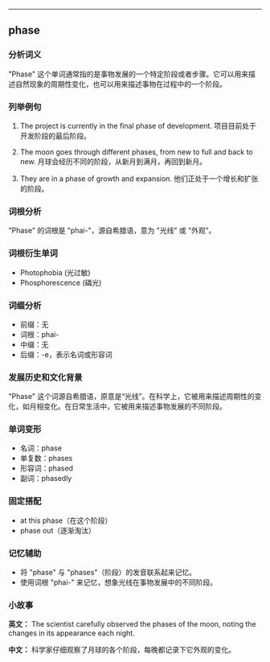 
---------------
## phase
### 分析词义
"Phase" 这个单词通常指的是事物发展的一个特定阶段或者步骤。它可以用来描述自然现象的周期性变化，也可以用来描述事物在过程中的一个阶段。

### 列举例句
1. The project is currently in the final phase of development.
   项目目前处于开发阶段的最后阶段。

2. The moon goes through different phases, from new to full and back to new.
   月球会经历不同的阶段，从新月到满月，再回到新月。

3. They are in a phase of growth and expansion.
   他们正处于一个增长和扩张的阶段。

### 词根分析
"Phase" 的词根是 "phai-"，源自希腊语，意为 "光线" 或 "外观"。

### 词根衍生单词
- Photophobia (光过敏)
- Phosphorescence (磷光)

### 词缀分析
- 前缀：无
- 词根：phai-
- 中缀：无
- 后缀：-e，表示名词或形容词

### 发展历史和文化背景
"Phase" 这个词源自希腊语，原意是“光线”。在科学上，它被用来描述周期性的变化，如月相变化。在日常生活中，它被用来描述事物发展的不同阶段。

### 单词变形
- 名词：phase
- 单复数：phases
- 形容词：phased
- 副词：phasedly

### 固定搭配
- at this phase（在这个阶段）
- phase out（逐渐淘汰）

### 记忆辅助
- 将 "phase" 与 "phases"（阶段）的发音联系起来记忆。
- 使用词根 "phai-" 来记忆，想象光线在事物发展中的不同阶段。

### 小故事
**英文：** The scientist carefully observed the phases of the moon, noting the changes in its appearance each night.

**中文：** 科学家仔细观察了月球的各个阶段，每晚都记录下它外观的变化。

